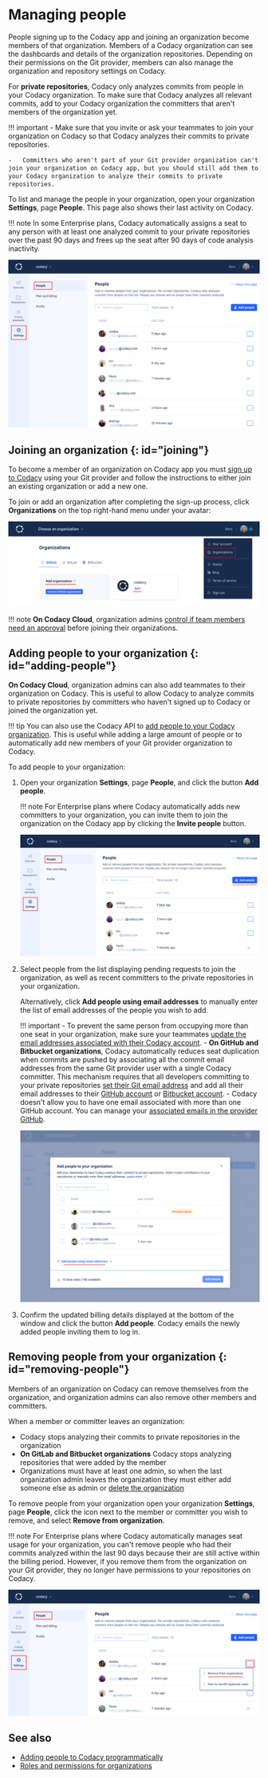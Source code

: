 # Managing people

People signing up to the Codacy app and joining an organization become members of that organization. Members of a Codacy organization can see the dashboards and details of the organization repositories. Depending on their permissions on the Git provider, members can also manage the organization and repository settings on Codacy.

For **private repositories**, Codacy only analyzes commits from people in your Codacy organization. To make sure that Codacy analyzes all relevant commits, add to your Codacy organization the committers that aren't members of the organization yet.

!!! important
    -   Make sure that you invite or ask your teammates to join your organization on Codacy so that Codacy analyzes their commits to private repositories.

    -   Committers who aren't part of your Git provider organization can't join your organization on Codacy app, but you should still add them to your Codacy organization to analyze their commits to private repositories.

To list and manage the people in your organization, open your organization **Settings**, page **People**. This page also shows their last activity on Codacy.

!!! note
    In some Enterprise plans, Codacy automatically assigns a seat to any person with at least one analyzed commit to your private repositories over the past 90 days and frees up the seat after 90 days of code analysis inactivity.

![People in an organization](images/organization-people.png)

## Joining an organization {: id="joining"}

To become a member of an organization on Codacy app you must [sign up to Codacy](../getting-started/codacy-quickstart.md) using your Git provider and follow the instructions to either join an existing organization or add a new one.

To join or add an organization after completing the sign-up process, click **Organizations** on the top right-hand menu under your avatar:

![Joining an organization](images/organization-join.png)

!!! note
    **On Codacy Cloud**, organization admins [control if team members need an approval](changing-your-plan-and-billing.md#allowing-new-people-to-join-your-organization) before joining their organizations.

## Adding people to your organization {: id="adding-people"}

**On Codacy Cloud**, organization admins can also add teammates to their organization on Codacy. This is useful to allow Codacy to analyze commits to private repositories by committers who haven't signed up to Codacy or joined the organization yet.

!!! tip
    You can also use the Codacy API to [add people to your Codacy organization](../codacy-api/examples/adding-people-to-codacy-programmatically.md). This is useful while adding a large amount of people or to automatically add new members of your Git provider organization to Codacy.

To add people to your organization:

1.  Open your organization **Settings**, page **People**, and click the button **Add people**.

    !!! note
        For Enterprise plans where Codacy automatically adds new committers to your organization, you can invite them to join the organization on the Codacy app by clicking the **Invite people** button.

    ![Adding people to your organization](images/organization-people-add-button.png)

1.  Select people from the list displaying pending requests to join the organization, as well as recent committers to the private repositories in your organization.

    Alternatively, click **Add people using email addresses** to manually enter the list of email addresses of the people you wish to add.

    !!! important
        - To prevent the same person from occupying more than one seat in your organization, make sure your teammates [update the email addresses associated with their Codacy account](../account/emails.md#updating).
        - **On GitHub and Bitbucket organizations**, Codacy automatically reduces seat duplication when commits are pushed by associating all the commit email addresses from the same Git provider user with a single Codacy committer. This mechanism requires that all developers committing to your private repositories [set their Git email address](../account/emails.md#git-config) and add all their email addresses to their [GitHub account](https://github.com/settings/emails) or [Bitbucket account](https://bitbucket.org/account/settings/email/).
        - Codacy doesn't allow you to have one email associated with more than one GitHub account. You can manage your [associated emails in the provider GitHub](https://docs.github.com/en/account-and-profile/setting-up-and-managing-your-personal-account-on-github/managing-email-preferences/adding-an-email-address-to-your-github-account). 


    ![Adding people to your organization](images/organization-people-add-modal.png)

1.  Confirm the updated billing details displayed at the bottom of the window and click the button **Add people**. Codacy emails the newly added people inviting them to log in.

## Removing people from your organization {: id="removing-people"}

Members of an organization on Codacy can remove themselves from the organization, and organization admins can also remove other members and committers.

When a member or committer leaves an organization:

-   Codacy stops analyzing their commits to private repositories in the organization
-   **On GitLab and Bitbucket organizations** Codacy stops analyzing repositories that were added by the member
-   Organizations must have at least one admin, so when the last organization admin leaves the organization they must either add someone else as admin or [delete the organization](../organizations/what-are-organizations.md#deleting-an-organization)

To remove people from your organization open your organization **Settings**, page **People**, click the icon next to the member or committer you wish to remove, and select **Remove from organization**.

!!! note
    For Enterprise plans where Codacy automatically manages seat usage for your organization, you can't remove people who had their commits analyzed within the last 90 days because their are still active within the billing period. However, if you remove them from the organization on your Git provider, they no longer have permissions to your repositories on Codacy.

![Removing people from your organization](images/organization-people-remove.png)

## See also

-   [Adding people to Codacy programmatically](../codacy-api/examples/adding-people-to-codacy-programmatically.md)
-   [Roles and permissions for organizations](roles-and-permissions-for-organizations.md)
